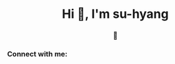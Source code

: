 <h1 align="center">Hi 👋, I'm su-hyang</h1>
<h3 align="center">🧸</h3>

<h3 align="left">Connect with me:</h3>
<p align="left">
</p>
